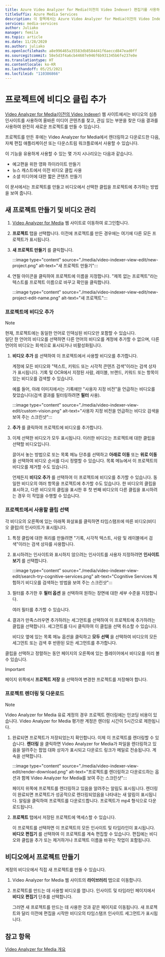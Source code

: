 ```yaml
---
title: Azure Video Analyzer for Media(이전의 Video Indexer) 편집기를 사용하여 프로젝트를 만들고 비디오 클립을 추가합니다.
titleSuffix: Azure Media Services
description: 이 항목에서는 Azure Video Analyzer for Media(이전의 Video Indexer) 편집기를 사용하여 프로젝트를 만들고 비디오 클립을 추가하는 방법을 보여 줍니다.
services: media-services
author: Juliako
manager: femila
ms.topic: article
ms.date: 11/28/2020
ms.author: juliako
ms.openlocfilehash: a8e996465a35583db8584d41f6aeccd847ead0ff
ms.sourcegitcommit: 58e5d3f4a6cb44607e946f6b931345b6fe237e0e
ms.translationtype: HT
ms.contentlocale: ko-KR
ms.lasthandoff: 05/25/2021
ms.locfileid: "110386866"
---
```

# <a name="add-video-clips-to-your-projects"></a>프로젝트에 비디오 클립 추가

[Video Analyzer for Media(이전의 Video Indexer)](https://www.videoindexer.ai/) 웹 사이트에서는 비디오의 심층 인사이트를 사용하여 올바른 미디어 콘텐츠를 찾고, 관심 있는 부분을 찾은 다음 결과를 사용하여 완전히 새로운 프로젝트를 만들 수 있습니다. 

프로젝트를 만든 후에는 Video Analyzer for Media에서 렌더링하고 다운로드한 다음, 자체 편집 애플리케이션 또는 다운스트림 워크플로에서 사용할 수 있습니다.

이 기능을 유용하게 사용할 수 있는 몇 가지 시나리오는 다음과 같습니다. 

* 예고편을 위한 영화 하이라이트 만들기
* 뉴스 캐스트에서 이전 비디오 클립 사용
* 소셜 미디어에 대한 짧은 콘텐츠 만들기

이 문서에서는 프로젝트를 만들고 비디오에서 선택한 클립을 프로젝트에 추가하는 방법을 보여 줍니다. 

## <a name="create-new-project-and-manage-videos"></a>새 프로젝트 만들기 및 비디오 관리

1. [Video Analyzer for Media](https://www.videoindexer.ai/) 웹 사이트로 이동하여 로그인합니다.
1. **프로젝트** 탭을 선택합니다. 이전에 프로젝트를 만든 경우에는 여기에 다른 모든 프로젝트가 표시됩니다.
1. **새 프로젝트 만들기** 를 클릭합니다.  

    :::image type="content" source="./media/video-indexer-view-edit/new-project.png" alt-text="새 프로젝트 만들기":::
1. 연필 아이콘을 클릭하여 프로젝트에 이름을 지정합니다. "제목 없는 프로젝트"라는 텍스트를 프로젝트 이름으로 바꾸고 확인을 클릭합니다.

    :::image type="content" source="./media/video-indexer-view-edit/new-project-edit-name.png" alt-text="새 프로젝트":::
    
### <a name="add-videos-to-the-project"></a>프로젝트에 비디오 추가

> [!NOTE]
> 현재, 프로젝트에는 동일한 언어로 인덱싱된 비디오만 포함할 수 있습니다. </br>일단 한 언어의 비디오를 선택하면 다른 언어의 비디오를 계정에 추가할 수 없으며, 다른 언어의 비디오는 회색으로 표시되거나 비활성화됩니다.

1. **비디오 추가** 를 선택하여 이 프로젝트에서 사용할 비디오를 추가합니다.

    계정에 모든 비디오와 "텍스트, 키워드 또는 시각적 콘텐츠 검색"이라는 검색 상자가 표시됩니다. 기록 및 OCR에서 지정된 사람, 레이블, 브랜드, 키워드 또는 항목이 있는 비디오를 검색할 수 있습니다.
    
    예를 들어, 아래 이미지에서는 기록에만 "사용자 지정 비전"을 언급하는 비디오를 찾았습니다(검색 결과를 필터링하려면 **필터** 사용).
    
    :::image type="content" source="./media/video-indexer-view-edit/custom-vision.png" alt-text="사용자 지정 비전을 언급하는 비디오 검색을 보여 주는 스크린샷":::
1. **추가** 를 클릭하여 프로젝트에 비디오를 추가합니다.
1. 이제 선택한 비디오가 모두 표시됩니다. 이러한 비디오는 프로젝트에 대한 클립을 선택할 비디오입니다.

    끌어서 놓는 방법으로 또는 목록 메뉴 단추를 선택하고 **아래로 이동** 또는 **위로 이동** 을 선택하여 비디오 순서를 다시 정렬할 수 있습니다. 목록 메뉴에서 이 프로젝트의 비디오를 제거할 수도 있습니다. 
    
    언제든지 **비디오 추가** 를 선택하여 이 프로젝트에 비디오를 추가할 수 있습니다. 동일한 비디오의 여러 항목을 프로젝트에 추가할 수도 있습니다. 한 비디오의 클립을 표시하고, 다른 비디오의 클립을 표시한 후 첫 번째 비디오의 다른 클립을 표시하려는 경우 이 작업을 수행할 수 있습니다. 

### <a name="select-clips-to-use-in-your-project"></a>프로젝트에서 사용할 클립 선택

각 비디오의 오른쪽에 있는 아래쪽 화살표를 클릭하면 타임스탬프에 따른 비디오(비디오 클립)의 인사이트가 표시됩니다. 

1. 특정 클립에 대한 쿼리를 만들려면 "기록, 시각적 텍스트, 사람 및 레이블에서 검색"이라는 검색 상자를 사용합니다.
1. 표시하려는 인사이트와 표시하지 않으려는 인사이트를 사용자 지정하려면 **인사이트 보기** 를 선택합니다. 

    :::image type="content" source="./media/video-indexer-view-edit/search-try-cognitive-services.png" alt-text="Cognitive Services 체험하기 비디오를 검색하는 방법을 보여 주는 스크린샷":::
1. 필터를 추가한 후 **필터 옵션** 을 선택하여 원하는 장면에 대한 세부 수준을 지정합니다.

    여러 필터를 추가할 수 있습니다. 
1. 결과가 만족스러우면 추가하려는 세그먼트를 선택하여 이 프로젝트에 추가하려는 클립을 선택합니다. 세그먼트를 다시 클릭하여 이 클립을 선택 취소할 수 있습니다.
    
    비디오 옆에 있는 목록 메뉴 옵션을 클릭하고 **모두 선택** 을 선택하여 비디오의 모든 세그먼트 또는 검색 후 반환된 모든 세그먼트를 추가합니다. 

클립을 선택하고 정렬하는 동안 페이지의 오른쪽에 있는 플레이어에서 비디오를 미리 볼 수 있습니다. 

> [!IMPORTANT]
> 페이지 위쪽에서 **프로젝트 저장** 을 선택하여 변경한 프로젝트를 저장해야 합니다. 

### <a name="render-and-download-the-project"></a>프로젝트 렌더링 및 다운로드

> [!NOTE]
> Video Analyzer for Media 유료 계정의 경우 프로젝트 렌더링에는 인코딩 비용이 있습니다. Video Analyzer for Media 평가판 계정은 렌더링 시간이 5시간으로 제한됩니다.

1. 완료되면 프로젝트가 저장되었는지 확인합니다. 이제 이 프로젝트를 렌더링할 수 있습니다. **렌더링** 을 클릭하면 Video Analyzer for Media가 파일을 렌더링하고 있음을 알려주는 팝업 대화 상자가 표시되고 다운로드 링크가 메일로 전송됩니다. 계속을 선택합니다. 

    :::image type="content" source="./media/video-indexer-view-edit/render-download.png" alt-text="프로젝트를 렌더링하고 다운로드하는 옵션과 함께 Video Analyzer for Media를 보여 주는 스크린샷":::
    
    페이지 위쪽에 프로젝트를 렌더링하고 있음을 알려주는 알림도 표시됩니다. 렌더링이 완료되면 프로젝트가 성공적으로 렌더링되었음을 나타내는 새 알림이 표시됩니다. 알림을 클릭하여 프로젝트를 다운로드합니다. 프로젝트가 mp4 형식으로 다운로드됩니다.
1. **프로젝트** 탭에서 저장된 프로젝트에 액세스할 수 있습니다. 

    이 프로젝트를 선택하면 이 프로젝트의 모든 인사이트 및 타임라인이 표시됩니다. **비디오 편집기** 를 선택하여 이 프로젝트를 계속 편집할 수 있습니다. 편집에는 비디오와 클립을 추가 또는 제거하거나 프로젝트 이름을 바꾸는 작업이 포함됩니다.
    
## <a name="create-a-project-from-your-video"></a>비디오에서 프로젝트 만들기

계정의 비디오에서 직접 새 프로젝트를 만들 수 있습니다. 

1. Video Analyzer for Media 웹 사이트의 **라이브러리** 탭으로 이동합니다.
1. 프로젝트를 만드는 데 사용할 비디오를 엽니다. 인사이트 및 타임라인 페이지에서 **비디오 편집기** 단추를 선택합니다.

    그러면 새 프로젝트를 만드는 데 사용한 것과 같은 페이지로 이동됩니다. 새 프로젝트와 달리 이전에 편집을 시작한 비디오의 타임스탬프 인사이트 세그먼트가 표시됩니다.

## <a name="see-also"></a>참고 항목

[Video Analyzer for Media 개요](video-indexer-overview.md)

